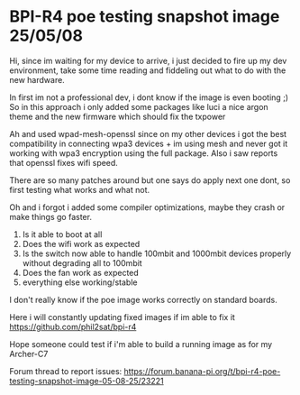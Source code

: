 # BPI-R4 poe testing snapshot image 25/05/08

Hi, since im waiting for my device to arrive, i just decided to fire up my dev environment, take some time reading and fiddeling out what to do with the new hardware.

In first im not a professional dev, i dont know if the image is even booting ;)
So in this approach i only added some packages like luci a nice argon theme and the new firmware which should fix the txpower

Ah and used wpad-mesh-openssl since on my other devices i got the best compatibility in connecting wpa3 devices + im using mesh and never got it working with wpa3 encryption using the full package.
Also i saw reports that openssl fixes wifi speed.

There are so many patches around but one says do apply next one dont, so first testing what works and what not.

Oh and i forgot i added some compiler optimizations, maybe they crash or make things go faster.

1. Is it able to boot at all
2. Does the wifi work as expected
3. Is the switch now able to handle 100mbit and 1000mbit devices properly without degrading all to 100mbit
4. Does the fan work as expected
5. everything else working/stable

I don't really know if the poe image works correctly on standard boards.

Here i will constantly updating fixed images if im able to fix it
https://github.com/phil2sat/bpi-r4

Hope someone could test if i'm able to build a running image as for my Archer-C7

Forum thread to report issues:
https://forum.banana-pi.org/t/bpi-r4-poe-testing-snapshot-image-05-08-25/23221

